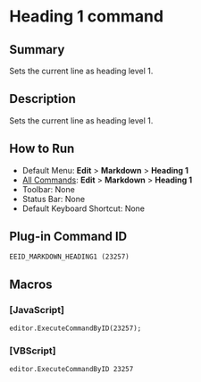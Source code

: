 # Heading 1 command

## Summary

Sets the current line as heading level 1.

## Description

Sets the current line as heading level 1.

## How to Run

- Default Menu: **Edit** \> **Markdown** \> **Heading 1**
- [All Commands](../tools/all_commands): **Edit** \> **Markdown** \> **Heading 1**
- Toolbar: None
- Status Bar: None
- Default Keyboard Shortcut: None

## Plug-in Command ID

```
EEID_MARKDOWN_HEADING1 (23257)```

## Macros

### \[JavaScript\]

```
editor.ExecuteCommandByID(23257);
```

### \[VBScript\]

```
editor.ExecuteCommandByID 23257
```
